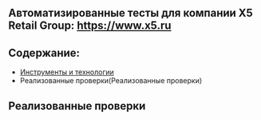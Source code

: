 ## Автоматизированные тесты для компании X5 Retail Group: https://www.x5.ru

## Содержание:
* [Инструменты и технологии](Технологии)
* Реализованные проверки(Реализованные проверки) 


## Реализованные проверки


